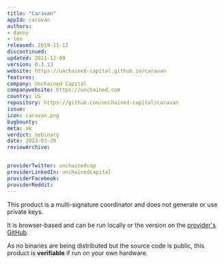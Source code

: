 ```yaml
---
title: "Caravan"  
appId: caravan
authors:
- danny
- leo
released: 2019-11-12
discontinued: 
updated: 2021-12-09
version: 0.3.13
website: https://unchained-capital.github.io/caravan
features:
company: Unchained Capital
companywebsite: https://unchained.com
country: US
repository: https://github.com/unchained-capital/caravan
issue: 
icon: caravan.png
bugbounty: 
meta: ok
verdict: nobinary
date: 2023-03-29
reviewArchive:


providerTwitter: unchainedcap
providerLinkedIn: unchainedcapital
providerFacebook: 
providerReddit: 
---
```



This product is a multi-signature coordinator and does not generate or use
private keys.

It is browser-based and can be run locally or the version on the
[provider's GitHub](https://unchained-capital.github.io/caravan/#/wallet).

As no binaries are being distributed but the source code is public, this product
is **verifiable** if run on your own hardware.